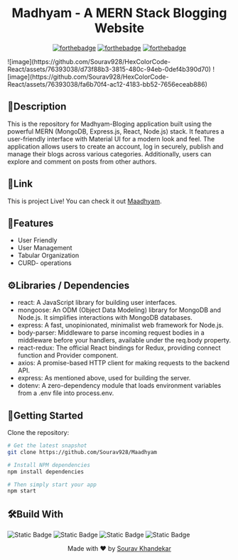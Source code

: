<h1 align = 'center'>
  Madhyam - A MERN Stack Blogging Website
</h1>
<div align = 'center'>
              
[![forthebadge](http://forthebadge.com/images/badges/built-with-love.svg)](http://forthebadge.com)
[![forthebadge](https://forthebadge.com/images/badges/made-with-javascript.svg)](https://forthebadge.com)
[![forthebadge](https://forthebadge.com/images/badges/check-it-out.svg)](https://forthebadge.com)

</div>
![image](https://github.com/Sourav928/HexColorCode-React/assets/76393038/d73f88b3-3815-480c-94eb-0def4b390d70)
![image](https://github.com/Sourav928/HexColorCode-React/assets/76393038/fa6b70f4-ac12-4183-bb52-7656eceab886)

## 📝Description

This is the repository for Madhyam-Bloging application built using the powerful MERN (MongoDB, Express.js, React, Node.js) stack. It features a user-friendly interface with Material UI for a modern look and feel. The application allows users to create an account, log in securely, publish and manage their blogs across various categories. Additionally, users can explore and comment on posts from other authors.

## 🔗Link

This is project Live! You can check it out [Maadhyam](https://sourix-activity-tracker.onrender.com/).

## 🎇Features

 <ul>
   <li>User Friendly</li>
   <li>User Management</li>
   <li>Tabular Organization</li>
   <li>CURD- operations</li>
 </ul>

## ⚙️Libraries / Dependencies

 <ul>
    <li>react: A JavaScript library for building user interfaces.</li>
    <li>mongoose: An ODM (Object Data Modeling) library for MongoDB and Node.js. It simplifies interactions with MongoDB databases.</li>
    <li>express: A fast, unopinionated, minimalist web framework for Node.js.</li>
    <li>body-parser: Middleware to parse incoming request bodies in a middleware before your handlers, available under the req.body property.</li>
    <li>react-redux: The official React bindings for Redux, providing connect function and Provider component.</li>
    <li>axios: A promise-based HTTP client for making requests to the backend API.</li>
    <li>express: As mentioned above, used for building the server.</li>
    <li>dotenv: A zero-dependency module that loads environment variables from a .env file into process.env.</li>
 </ul>

## 🚀Getting Started

Clone the repository:

```bash
# Get the latest snapshot
git clone https://github.com/Sourav928/Maadhyam

# Install NPM dependencies
npm install dependencies

# Then simply start your app
npm start
```

## 🛠️Build With

![Static Badge](https://img.shields.io/badge/MongoDB-%2347A248?style=plastic&logo=mongodb&labelColor=black)
![Static Badge](https://img.shields.io/badge/Express-%23000000?style=plastic&logo=express&labelColor=black)
![Static Badge](https://img.shields.io/badge/React-%2361DAFB?style=plastic&logo=react&labelColor=black)
![Static Badge](https://img.shields.io/badge/Nodejs-%23339933?style=plastic&logo=nodedotjs&labelColor=black)

<p align="center"> Made with ❤ by <a href="https://github.com/Prakhar2100">Sourav Khandekar</a></p>
